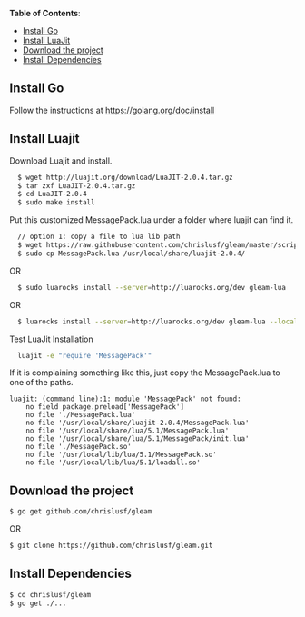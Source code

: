 **Table of Contents**:

- [Install Go](#install-go)
- [Install LuaJit](#install-luajit)
- [Download the project](#download-the-project)
- [Install Dependencies](#install-dependencies)

## Install Go

Follow the instructions at https://golang.org/doc/install

## Install Luajit

Download Luajit and install.

```sh
  $ wget http://luajit.org/download/LuaJIT-2.0.4.tar.gz
  $ tar zxf LuaJIT-2.0.4.tar.gz
  $ cd LuaJIT-2.0.4
  $ sudo make install
```

Put this customized MessagePack.lua under a folder where luajit can find it.
```sh
  // option 1: copy a file to lua lib path
  $ wget https://raw.githubusercontent.com/chrislusf/gleam/master/script/MessagePack.lua
  $ sudo cp MessagePack.lua /usr/local/share/luajit-2.0.4/
```
   OR 
```sh
  $ sudo luarocks install --server=http://luarocks.org/dev gleam-lua
```
   OR 
```sh
  $ luarocks install --server=http://luarocks.org/dev gleam-lua --local
```

Test LuaJit Installation
```sh
  luajit -e "require 'MessagePack'"
```
  If it is complaining something like this, just copy the MessagePack.lua to one of the paths.
```
luajit: (command line):1: module 'MessagePack' not found:
	no field package.preload['MessagePack']
	no file './MessagePack.lua'
	no file '/usr/local/share/luajit-2.0.4/MessagePack.lua'
	no file '/usr/local/share/lua/5.1/MessagePack.lua'
	no file '/usr/local/share/lua/5.1/MessagePack/init.lua'
	no file './MessagePack.so'
	no file '/usr/local/lib/lua/5.1/MessagePack.so'
	no file '/usr/local/lib/lua/5.1/loadall.so'
```

## Download the project
```sh
$ go get github.com/chrislusf/gleam
```

OR 

```sh
$ git clone https://github.com/chrislusf/gleam.git
```

## Install Dependencies
```sh
$ cd chrislusf/gleam
$ go get ./...
```



